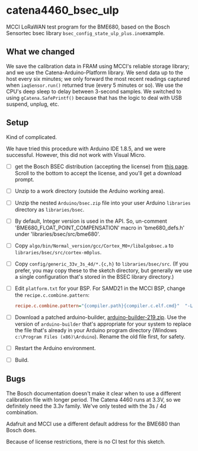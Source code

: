 # catena4460_bsec_ulp

MCCI LoRaWAN test program for the BME680, based on the Bosch Sensortec bsec library `bsec_config_state_ulp_plus.ino`example.

## What we changed

We save the calibration data in FRAM using MCCI's reliable storage library; and we use the Catena-Arduino-Platform library. We send data up to the host every six minutes; we only forward the most recent readings captured when `iaqSensor.run()` returned true (every 5 minutes or so). We use the CPU's deep sleep to delay between 3-second samples. We switched to using `gCatena.SafePrintf()` because that has the logic to deal with USB suspend, unplug, etc.

## Setup

Kind of complicated.

We have tried this procedure with Arduino IDE 1.8.5, and we were successful. However, this did not work with Visual Micro.

- [ ] get the Bosch BSEC distribution (accepting the license) from [this page](https://www.bosch-sensortec.com/bst/products/all_products/bsec#). Scroll to the bottom to accept the license, and you'll get a download prompt.
- [ ] Unzip to a work directory (outside the Arduino working area).
- [ ] Unzip the nested `Arduino/bsec.zip` file into your user Arduino `libraries` directory as `libraries/bsec`.
- [ ] By default, Integer version is used in the API. So, un-comment 'BME680_FLOAT_POINT_COMPENSATION' macro in 'bme680_defs.h' under 'libraries/bsec/src/bme680'.
- [ ] Copy `algo/bin/Normal_version/gcc/Cortex_M0+/libalgobsec.a` to `libraries/bsec/src/cortex-m0plus`.
- [ ] Copy `config/generic_33v_3s_4d/*.{c,h}` to `libraries/bsec/src`.  (If you prefer, you may copy these to the sketch directory, but generally we use a single configuration that's stored in the BSEC library directory.)
- [ ] Edit `platform.txt` for your BSP. For SAMD21 in the MCCI BSP, change the `recipe.c.combine.pattern`:

   ```ini
   recipe.c.combine.pattern="{compiler.path}{compiler.c.elf.cmd}"  "-L{build.path}" {compiler.c.elf.flags} "-T{build.variant.path}/{build.ldscript}" "-Wl,-Map,{build.path}/{build.project_name}.map" --specs=nano.specs --specs=nosys.specs {compiler.ldflags} -o "{build.path}/{build.project_name}.elf" {object_files} -Wl,--start-group {compiler.arm.cmsis.ldflags} "-L{build.variant.path}" -lm {compiler.c.elf.extra_flags} "{build.path}/{archive_file}" -Wl,--end-group
   ```

- [ ] Download a patched arduino-builder, [arduino-builder-219.zip](http://downloads.arduino.cc/PR/arduino-builder/arduino-builder-219.zip). Use the version of `arduino-builder` that's appropriate for your system to replace the file that's already in your Arduino program directory (Windows `c:\Program Files (x86)\Arduino`). Rename the old file first, for safety.

- [ ] Restart the Arduino environment.
- [ ] Build.

## Bugs

The Bosch documentation doesn't make it clear when to use a different calibration file with longer period. The Catena 4460 runs at 3.3V, so we definitely need the 3.3v family. We've only tested with the 3s / 4d combination.

Adafruit and MCCI use a different default address for the BME680 than Bosch does.

Because of license restrictions, there is no CI test for this sketch.

